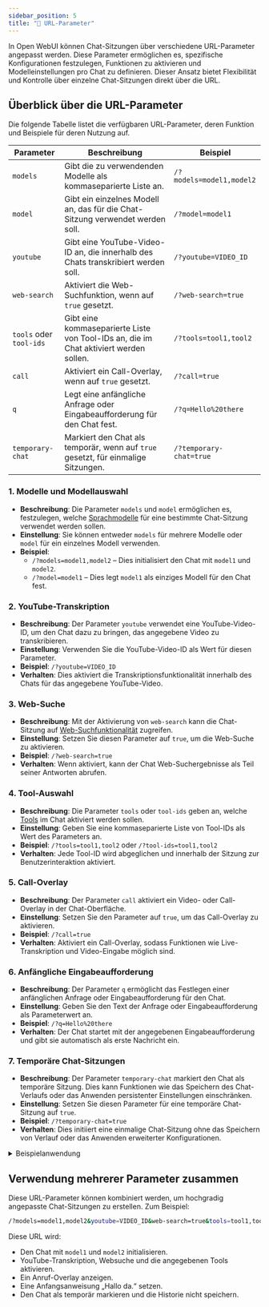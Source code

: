 ```yaml
---
sidebar_position: 5
title: "🔗 URL-Parameter"
---
```


In Open WebUI können Chat-Sitzungen über verschiedene URL-Parameter angepasst werden. Diese Parameter ermöglichen es, spezifische Konfigurationen festzulegen, Funktionen zu aktivieren und Modelleinstellungen pro Chat zu definieren. Dieser Ansatz bietet Flexibilität und Kontrolle über einzelne Chat-Sitzungen direkt über die URL.

## Überblick über die URL-Parameter

Die folgende Tabelle listet die verfügbaren URL-Parameter, deren Funktion und Beispiele für deren Nutzung auf.

| **Parameter**      | **Beschreibung**                                                                  | **Beispiel**                          |
|-----------------------|----------------------------------------------------------------------------------|--------------------------------------------------------|
| `models`           | Gibt die zu verwendenden Modelle als kommaseparierte Liste an.                   | `/?models=model1,model2`         |
| `model`            | Gibt ein einzelnes Modell an, das für die Chat-Sitzung verwendet werden soll.   | `/?model=model1`                 |
| `youtube`          | Gibt eine YouTube-Video-ID an, die innerhalb des Chats transkribiert werden soll. | `/?youtube=VIDEO_ID`             |
| `web-search`       | Aktiviert die Web-Suchfunktion, wenn auf `true` gesetzt.                         | `/?web-search=true`              |
| `tools` oder `tool-ids` | Gibt eine kommaseparierte Liste von Tool-IDs an, die im Chat aktiviert werden sollen. | `/?tools=tool1,tool2`            |
| `call`             | Aktiviert ein Call-Overlay, wenn auf `true` gesetzt.                             | `/?call=true`                    |
| `q`                | Legt eine anfängliche Anfrage oder Eingabeaufforderung für den Chat fest.       | `/?q=Hello%20there`              |
| `temporary-chat`   | Markiert den Chat als temporär, wenn auf `true` gesetzt, für einmalige Sitzungen. | `/?temporary-chat=true`          |

### 1. **Modelle und Modellauswahl**

- **Beschreibung**: Die Parameter `models` und `model` ermöglichen es, festzulegen, welche [Sprachmodelle](/features/workspace/models.md) für eine bestimmte Chat-Sitzung verwendet werden sollen.
- **Einstellung**: Sie können entweder `models` für mehrere Modelle oder `model` für ein einzelnes Modell verwenden.
- **Beispiel**:
  - `/?models=model1,model2` – Dies initialisiert den Chat mit `model1` und `model2`.
  - `/?model=model1` – Dies legt `model1` als einziges Modell für den Chat fest.

### 2. **YouTube-Transkription**

- **Beschreibung**: Der Parameter `youtube` verwendet eine YouTube-Video-ID, um den Chat dazu zu bringen, das angegebene Video zu transkribieren.
- **Einstellung**: Verwenden Sie die YouTube-Video-ID als Wert für diesen Parameter.
- **Beispiel**: `/?youtube=VIDEO_ID`
- **Verhalten**: Dies aktiviert die Transkriptionsfunktionalität innerhalb des Chats für das angegebene YouTube-Video.

### 3. **Web-Suche**

- **Beschreibung**: Mit der Aktivierung von `web-search` kann die Chat-Sitzung auf [Web-Suchfunktionalität](/category/-web-search) zugreifen.
- **Einstellung**: Setzen Sie diesen Parameter auf `true`, um die Web-Suche zu aktivieren.
- **Beispiel**: `/?web-search=true`
- **Verhalten**: Wenn aktiviert, kann der Chat Web-Suchergebnisse als Teil seiner Antworten abrufen.

### 4. **Tool-Auswahl**

- **Beschreibung**: Die Parameter `tools` oder `tool-ids` geben an, welche [Tools](/features/plugin/tools) im Chat aktiviert werden sollen.
- **Einstellung**: Geben Sie eine kommaseparierte Liste von Tool-IDs als Wert des Parameters an.
- **Beispiel**: `/?tools=tool1,tool2` oder `/?tool-ids=tool1,tool2`
- **Verhalten**: Jede Tool-ID wird abgeglichen und innerhalb der Sitzung zur Benutzerinteraktion aktiviert.

### 5. **Call-Overlay**

- **Beschreibung**: Der Parameter `call` aktiviert ein Video- oder Call-Overlay in der Chat-Oberfläche.
- **Einstellung**: Setzen Sie den Parameter auf `true`, um das Call-Overlay zu aktivieren.
- **Beispiel**: `/?call=true`
- **Verhalten**: Aktiviert ein Call-Overlay, sodass Funktionen wie Live-Transkription und Video-Eingabe möglich sind.

### 6. **Anfängliche Eingabeaufforderung**

- **Beschreibung**: Der Parameter `q` ermöglicht das Festlegen einer anfänglichen Anfrage oder Eingabeaufforderung für den Chat.
- **Einstellung**: Geben Sie den Text der Anfrage oder Eingabeaufforderung als Parameterwert an.
- **Beispiel**: `/?q=Hello%20there`
- **Verhalten**: Der Chat startet mit der angegebenen Eingabeaufforderung und gibt sie automatisch als erste Nachricht ein.

### 7. **Temporäre Chat-Sitzungen**

- **Beschreibung**: Der Parameter `temporary-chat` markiert den Chat als temporäre Sitzung. Dies kann Funktionen wie das Speichern des Chat-Verlaufs oder das Anwenden persistenter Einstellungen einschränken.
- **Einstellung**: Setzen Sie diesen Parameter für eine temporäre Chat-Sitzung auf `true`.
- **Beispiel**: `/?temporary-chat=true`
- **Verhalten**: Dies initiiert eine einmalige Chat-Sitzung ohne das Speichern von Verlauf oder das Anwenden erweiterter Konfigurationen.

<details>
<summary>Beispielanwendung</summary>
:::tip **Temporäre Chat-Sitzung**
Angenommen, ein Benutzer möchte eine schnelle Chat-Sitzung starten, ohne die Historie zu speichern. Dies kann erfolgen, indem `temporary-chat=true` in der URL gesetzt wird. Dies bietet eine temporäre Chat-Umgebung, die ideal für einmalige Interaktionen ist.
:::
</details>

## Verwendung mehrerer Parameter zusammen

Diese URL-Parameter können kombiniert werden, um hochgradig angepasste Chat-Sitzungen zu erstellen. Zum Beispiel:

```bash
/?models=model1,model2&youtube=VIDEO_ID&web-search=true&tools=tool1,tool2&call=true&q=Hallo%20da&temporary-chat=true
```

Diese URL wird:

- Den Chat mit `model1` und `model2` initialisieren.
- YouTube-Transkription, Websuche und die angegebenen Tools aktivieren.
- Ein Anruf-Overlay anzeigen.
- Eine Anfangsanweisung „Hallo da.“ setzen.
- Den Chat als temporär markieren und die Historie nicht speichern.
